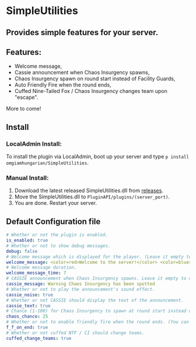 # SimpleUtilities
## Provides simple features for your server.

## Features:
- Welcome message,
- Cassie announcement when Chaos Insurgency spawns,
- Chaos Insurgency spawn on round start instead of Facility Guards,
- Auto Friendly Fire when the round ends,
- Cuffed Nine-Tailed Fox / Chaos Insurgency changes team upon "escape".

More to come!

## Install
### LocalAdmin Install:
To install the plugin via LocalAdmin, boot up your server and type ```p install omgiamhungarian/SimpleUtilities```.

### Manual Install:
1. Download the latest released SimpleUtilities.dll from [releases](https://github.com/omgiamhungarian/SimpleUtilities/releases/).
2. Move the SimpleUtilities.dll to ```PluginAPI/plugins/(server_port)```.
3. You are done. Restart your server.

## Default Configuration file

```yml
# Whether or not the plugin is enabled.
is_enabled: true
# Whether or not to show debug messages.
debug: false
# Welcome message which is displayed for the player. (Leave it empty to disable.)
welcome_message: <color=red>Welcome to the server!</color> <color=blue>Please read our rules.</color>
# Welcome message duration.
welcome_message_time: 7
# CASSIE announcement when Chaos Insurgency spawns. Leave it empty to disable. (Please note that you can only use CASSIE approved words.)
cassie_message: Warning Chaos Insurgency has been spotted
# Whether or not to play the announcement's sound effect.
cassie_noise: true
# Whether or not CASSIE should display the text of the announcement.
cassie_text: true
# Chance (1-100) for Chaos Insurgency to spawn at round start instead of Facility Guards.
chaos_chance: 25
# Whether or not to enable friendly fire when the round ends. (You can change the friendly_fire_multiplier in your config_gameplay.txt)
f_f_on_end: true
# Whether or not cuffed NTF / CI should change teams.
cuffed_change_teams: true
```
